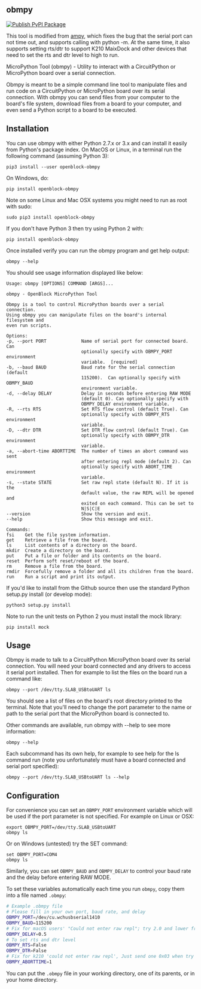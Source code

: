 ## obmpy

[![Publish PyPI Package](https://github.com/openblockcc/obmpy/actions/workflows/publish.yml/badge.svg)](https://github.com/openblockcc/obmpy/actions/workflows/publish.yml)

This tool is modified from [ampy](https://github.com/scientifichackers/ampy), which fixes the bug that the serial port can not time out, and supports calling with python -m. At the same time, it also supports setting rts/dtr to support K210 MaixDock and other devices that need to set the rts and dtr level to high to run.

MicroPython Tool (obmpy) - Utility to interact with a CircuitPython or MicroPython board over a serial connection.

Obmpy is meant to be a simple command line tool to manipulate files and run code on a CircuitPython or
MicroPython board over its serial connection.
With obmpy you can send files from your computer to the
board's file system, download files from a board to your computer, and even send a Python script
to a board to be executed.

## Installation

You can use obmpy with either Python 2.7.x or 3.x and can install it easily from
Python's package index.  On MacOS or Linux, in a terminal run the following command (assuming
Python 3):

    pip3 install --user openblock-obmpy

On Windows, do:

    pip install openblock-obmpy

Note on some Linux and Mac OSX systems you might need to run as root with sudo:

    sudo pip3 install openblock-obmpy

If you don't have Python 3 then try using Python 2 with:

    pip install openblock-obmpy

Once installed verify you can run the obmpy program and get help output:

    obmpy --help

You should see usage information displayed like below:

    Usage: obmpy [OPTIONS] COMMAND [ARGS]...

    obmpy - OpenBlock MicroPython Tool

    Obmpy is a tool to control MicroPython boards over a serial connection.
    Using obmpy you can manipulate files on the board's internal filesystem and
    even run scripts.

    Options:
    -p, --port PORT             Name of serial port for connected board.  Can
                                optionally specify with OBMPY_PORT environment
                                variable.  [required]
    -b, --baud BAUD             Baud rate for the serial connection (default
                                115200).  Can optionally specify with OBMPY_BAUD
                                environment variable.
    -d, --delay DELAY           Delay in seconds before entering RAW MODE
                                (default 0). Can optionally specify with
                                OBMPY_DELAY environment variable.
    -R, --rts RTS               Set RTS flow control (default True). Can
                                optionally specify with OBMPY_RTS environment
                                variable.
    -D, --dtr DTR               Set DTR flow control (default True). Can
                                optionally specify with OBMPY_DTR environment
                                variable.
    -a, --abort-time ABORTTIME  The number of times an abort command was sent
                                after entering repl mode (default 2). Can
                                optionally specify with ABORT_TIME environment
                                variable.
    -s, --state STATE           Set raw repl state (default N). If it is the
                                default value, the raw REPL will be opened and
                                exited on each command. This can be set to
                                N|S|C|E
    --version                   Show the version and exit.
    --help                      Show this message and exit.

    Commands:
    fsi    Get the file system information.
    get    Retrieve a file from the board.
    ls     List contents of a directory on the board.
    mkdir  Create a directory on the board.
    put    Put a file or folder and its contents on the board.
    reset  Perform soft reset/reboot of the board.
    rm     Remove a file from the board.
    rmdir  Forcefully remove a folder and all its children from the board.
    run    Run a script and print its output.

If you'd like to install from the Github source then use the standard Python
setup.py install (or develop mode):

    python3 setup.py install

Note to run the unit tests on Python 2 you must install the mock library:

    pip install mock

## Usage

Obmpy is made to talk to a CircuitPython MicroPython board over its serial connection.  You will
need your board connected and any drivers to access it serial port installed.
Then for example to list the files on the board run a command like:

    obmpy --port /dev/tty.SLAB_USBtoUART ls

You should see a list of files on the board's root directory printed to the
terminal.  Note that you'll need to change the port parameter to the name or path
to the serial port that the MicroPython board is connected to.

Other commands are available, run obmpy with --help to see more information:

    obmpy --help

Each subcommand has its own help, for example to see help for the ls command  run (note you
unfortunately must have a board connected and serial port specified):

    obmpy --port /dev/tty.SLAB_USBtoUART ls --help

## Configuration

For convenience you can set an `OBMPY_PORT` environment variable which will be used
if the port parameter is not specified.  For example on Linux or OSX:

    export OBMPY_PORT=/dev/tty.SLAB_USBtoUART
    obmpy ls

Or on Windows (untested) try the SET command:

    set OBMPY_PORT=COM4
    obmpy ls

Similarly, you can set `OBMPY_BAUD` and `OBMPY_DELAY` to control your baud rate and
the delay before entering RAW MODE.

To set these variables automatically each time you run `obmpy`, copy them into a
file named `.obmpy`:

```sh
# Example .obmpy file
# Please fill in your own port, baud rate, and delay
OBMPY_PORT=/dev/cu.wchusbserial1410
OBMPY_BAUD=115200
# Fix for macOS users' "Could not enter raw repl"; try 2.0 and lower from there:
OBMPY_DELAY=0.5
# To set rts and dtr level
OBMPY_RTS=False
OBMPY_DTR=False
# Fix for k210 'could not enter raw repl', Just send one 0x03 when try to bort task.
OBMPY_ABORTTIME=1
```

You can put the `.obmpy` file in your working directory, one of its parents, or in
your home directory.
